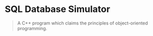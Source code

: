# SQL Database Simulator
> A C++ program which claims the principles of object-oriented programming.
